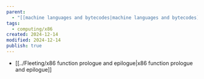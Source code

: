```yaml
---
parent:
  - "[[machine languages and bytecodes|machine languages and bytecodes]]"
tags:
  - computing/x86
created: 2024-12-14
modified: 2024-12-14
publish: true
---
```

- [[../Fleeting/x86 function prologue and epilogue|x86 function prologue and epilogue]]

